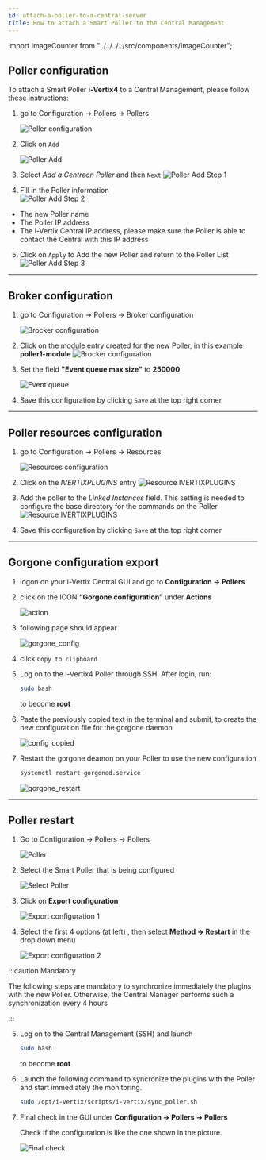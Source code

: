 ```yaml
---
id: attach-a-poller-to-a-central-server
title: How to attach a Smart Poller to the Central Management
---
```


import ImageCounter from "../../../../src/components/ImageCounter";

## Poller configuration

To attach a Smart Poller **i-Vertix4** to a Central Management, please follow these instructions:

1. go to Configuration -> Pollers -> Pollers

    ![Poller configuration](../../assets/configuring-smart-poller/poller-attach-1.png)

2. Click on `Add`

    ![Poller Add](../../assets/configuring-smart-poller/poller-attach-wizard-00.png)

3. Select *Add a Centreon Poller* and then `Next`
    ![Poller Add Step 1](../../assets/configuring-smart-poller/poller-attach-wizard-01.png)

4. Fill in the Poller information  
    ![Poller Add Step 2](../../assets/configuring-smart-poller/poller-attach-wizard-02.png)

- <ImageCounter num={1} /> The new Poller name
- <ImageCounter num={2} /> The Poller IP address
- <ImageCounter num={3} /> The i-Vertix Central IP address, please make sure the Poller is able to contact the Central with this IP address

5. Click on `Apply` to Add the new Poller and return to the Poller List
    ![Poller Add Step 3](../../assets/configuring-smart-poller/poller-attach-wizard-03.png)


---

## Broker configuration

1. go to Configuration -> Pollers -> Broker configuration

    ![Brocker configuration](../../assets/configuring-smart-poller/poller-attach-3.png)

2. Click on the module entry created for the new Poller, in this example **poller1-module**
    ![Brocker configuration](../../assets/configuring-smart-poller/poller-attach-broker-00.png)

4. Set the field **"Event queue max size"** to **250000**

    ![Event queue](../../assets/configuring-smart-poller/poller-attach-4.png)

5. Save this configuration by clicking `Save` at the top right corner

---

## Poller resources configuration

1. go to Configuration -> Pollers -> Resources

    ![Resources configuration](../../assets/configuring-smart-poller/poller-attach-resources-00.png)

2. Click on the *$IVERTIXPLUGINS$* entry
    ![Resource IVERTIXPLUGINS](../../assets/configuring-smart-poller/poller-attach-resources-01.png)

3. Add the poller to the *Linked Instances* field.
   This setting is needed to configure the base directory for the commands on the Poller
    ![Resource IVERTIXPLUGINS](../../assets/configuring-smart-poller/poller-attach-resources-02.png)

4. Save this configuration by clicking `Save` at the top right corner

---

## Gorgone configuration export

1. logon on your i-Vertix Central GUI and go to **Configuration -> Pollers**

2. click on the ICON **“Gorgone configuration”** under **Actions**

    ![action](../../assets/configuring-smart-poller/action.png)

3. following page should appear

    ![gorgone_config](../../assets/configuring-smart-poller/gorgone_config.png)

4. click `Copy to clipboard`

5. Log on to the i-Vertix4 Poller through SSH.
   After login, run:

    ```bash
    sudo bash
    ```

   to become **root**

6. Paste the previously copied text in the terminal and submit, to create the new configuration file for the gorgone daemon

    ![config_copied](../../assets/configuring-smart-poller/config_copied.png)

7. Restart the gorgone deamon on your Poller to use the new configuration

    ```bash
    systemctl restart gorgoned.service
    ```

    ![gorgone_restart](../../assets/configuring-smart-poller/gorgone_restart.png)

---

## Poller restart

1. Go to Configuration -> Pollers -> Pollers

    ![Poller](../../assets/configuring-smart-poller/poller-attach-1.png)

2. Select the Smart Poller that is being configured

    ![Select Poller](../../assets/configuring-smart-poller/poller-attach-11.png)

3. Click on **Export configuration**

    ![Export configuration 1](../../assets/configuring-smart-poller/poller-attach-12.png)

4. Select the first 4 options (at left) , then select **Method -> Restart** in the drop down menu

    ![Export configuration 2](../../assets/configuring-smart-poller/poller-attach-13.png)

:::caution Mandatory

The following steps are mandatory to synchronize immediately the plugins with the new Poller. Otherwise, the Central Manager performs such a synchronization every 4 hours

:::

5. Log on to the Central Management (SSH) and launch

    ```bash
   sudo bash
   ```

   to become **root**

6. Launch the following command to syncronize the plugins with the Poller and start immediately the monitoring.

    ```bash
    sudo /opt/i-vertix/scripts/i-vertix/sync_poller.sh
    ```

7. Final check in the GUI under **Configuration -> Pollers -> Pollers**

    Check if the configuration is like the one shown in the picture.

    ![Final check](../../assets/configuring-smart-poller/poller-attach-14.png)

<!---
:::note

If you want to start immediately with the monitoring, make sure to also manually synchronize the plugins from the central to the newly created poller!

:::

## Synchronize Plugins from Central to Poller

By default, syncing all plugins to the pollers is done every 4 hours on the Central server.

In case of adding a new poller where you want to start immediately with the monitoring,
you need to **execute following command** on the **Central Monitoring Server** to immediately sync the plugins:

```bash
sudo /opt/i-vertix/scripts/i-vertix/sync_poller.sh
```
--->
